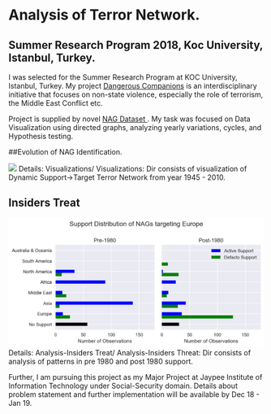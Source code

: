 # Analysis of Terror Network.

## Summer Research Program 2018, Koc University, Istanbul, Turkey. 
I was selected for the Summer Research Program at KOC University, Istanbul, Turkey. My project <a href="https://nonstatearmedgroups.ku.edu.tr" target="_blank">Dangerous Companions</a> is an interdisciplinary initiative that focuses on non-state violence, especially the role of terrorism, the Middle East Conflict etc. 

Project is supplied by novel <a href="https://nonstatearmedgroups.ku.edu.tr" target="_blank"> NAG Dataset </a>. My task was focused on Data Visualization using directed graphs, analyzing yearly variations, cycles, and Hypothesis testing.

##Evolution of NAG Identification.

<img src='Visualizations/NAGIDs_Comp.gif'/>
Details: Visualizations/
Visualizations: Dir consists of visualization of Dynamic Support->Target Terror Network from year 1945 - 2010.

## Insiders Treat
<img src='Analysis-InsidersThreat/images/Europe.png'/>
Details: Analysis-Insiders Treat/
Analysis-Insiders Threat: Dir consists of analysis of patterns in pre 1980 and post 1980 support.

Further, I am pursuing this project as my Major Project at Jaypee Institute of Information Technology under Social-Security domain. Details about problem statement and further implementation will be available by Dec 18 - Jan 19.
